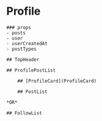 # Profile
	### props
	- posts
	- user
	- userCreatedAt
	- postTypes

	## TopHeader

	## ProfilePostList
	
		## [ProfileCard](ProfileCard)
		
		## PostList
		
	*OR*
	
	## FollowList
	
	



